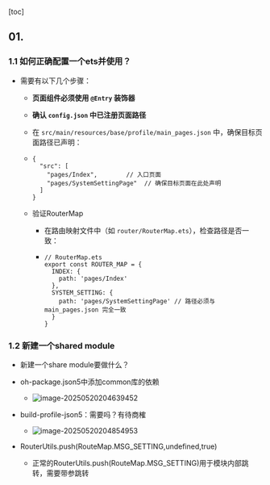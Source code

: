 [toc]

## 01.

### 1.1 如何正确配置一个ets并使用？

- 需要有以下几个步骤：

  - **页面组件必须使用 `@Entry` 装饰器**

  -  **确认 `config.json` 中已注册页面路径**

    - 在 `src/main/resources/base/profile/main_pages.json` 中，确保目标页面路径已声明：

    - ```
      {
        "src": [
          "pages/Index",        // 入口页面
          "pages/SystemSettingPage"  // 确保目标页面在此处声明
        ]
      }
      ```

  - 验证RouterMap

    - 在路由映射文件中（如 `router/RouterMap.ets`），检查路径是否一致：

    - ```
      // RouterMap.ets
      export const ROUTER_MAP = {
        INDEX: {
          path: 'pages/Index'
        },
        SYSTEM_SETTING: {
          path: 'pages/SystemSettingPage' // 路径必须与 main_pages.json 完全一致
        }
      }
      ```

### 1.2 新建一个shared module

- 新建一个share module要做什么？

- oh-package.json5中添加common库的依赖

  - ![image-20250520204639452](../../_pic_/image-20250520204639452.png)

- build-profile-json5：需要吗？有待商榷

  - ![image-20250520204854953](../../_pic_/image-20250520204854953.png)

- RouterUtils.push(RouteMap.MSG_SETTING,undefined,true)

  - 正常的RouterUtils.push(RouteMap.MSG_SETTING)用于模块内部跳转，需要带参跳转

  